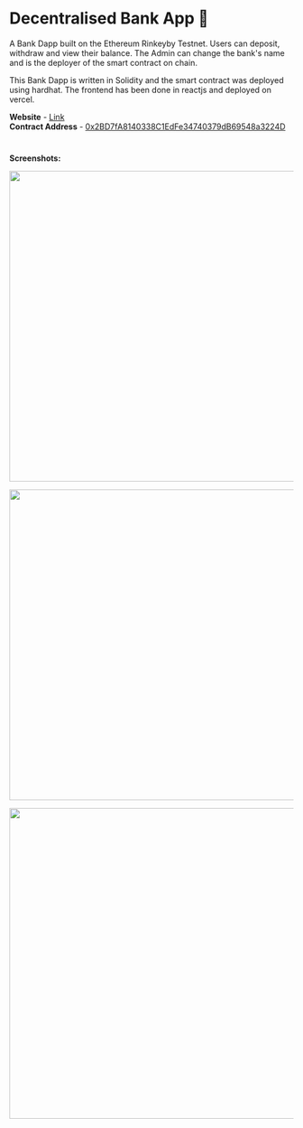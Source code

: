 # **Decentralised Bank App** 🏦

A Bank Dapp built on the Ethereum Rinkeyby Testnet. Users can deposit, withdraw and view their balance. The Admin can change the bank's name and is the deployer of the smart contract on chain.

This Bank Dapp is written in Solidity and the smart contract was deployed using hardhat. The frontend has been done in reactjs and deployed on vercel.

**Website** - [Link](https://bankdapp.vercel.app/)  
**Contract Address** - [0x2BD7fA8140338C1EdFe34740379dB69548a3224D](https://rinkeby.etherscan.io/address/0x2BD7fA8140338C1EdFe34740379dB69548a3224D) 
#
**Screenshots:**

<img src="https://i.ibb.co/88gpr18/connect-wallet.jpg" width="550">  

<img src="https://i.ibb.co/ysY0gpd/deposit.jpg
" width="550">  

<img src="https://i.ibb.co/BrSQpjF/withdraw.jpg" width="550">  


 
